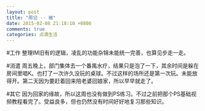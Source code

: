 ```yaml
---
layout: post
title: "周记 -- 被"
date: 2015-02-08 21:18:10 +0800
comments: true
categories: 点滴生活
---
```

#工作
整理IM旧有的逻辑，凌乱的功能杂锦未能统一完善，也算见步走一走。

#消遣
周五晚上，部门集体去一个番禺水疗，结果只是泡了一下，其余时间是躲在房间里唱K。也打了一次许久没玩的桌球。不过这样的场所还是第一次玩。未能放得开。第二天因为要赶着回来陪老婆回娘家，所以早早就走了。

#其它
因为回家的缘故，所以这周也没有做到PS练习。不过之前把那个PS基础视频教程看完了。受益良多，但也仍然没有时间好好地复习那些知识。

